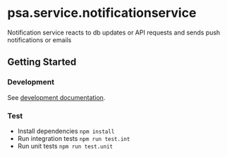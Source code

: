 # psa.service.notificationservice

Notification service reacts to db updates or API requests and sends push notifications or emails

## Getting Started

### Development

See [development documentation](../docs/development.md).

### Test

- Install dependencies `npm install`
- Run integration tests `npm run test.int`
- Run unit tests `npm run test.unit`
